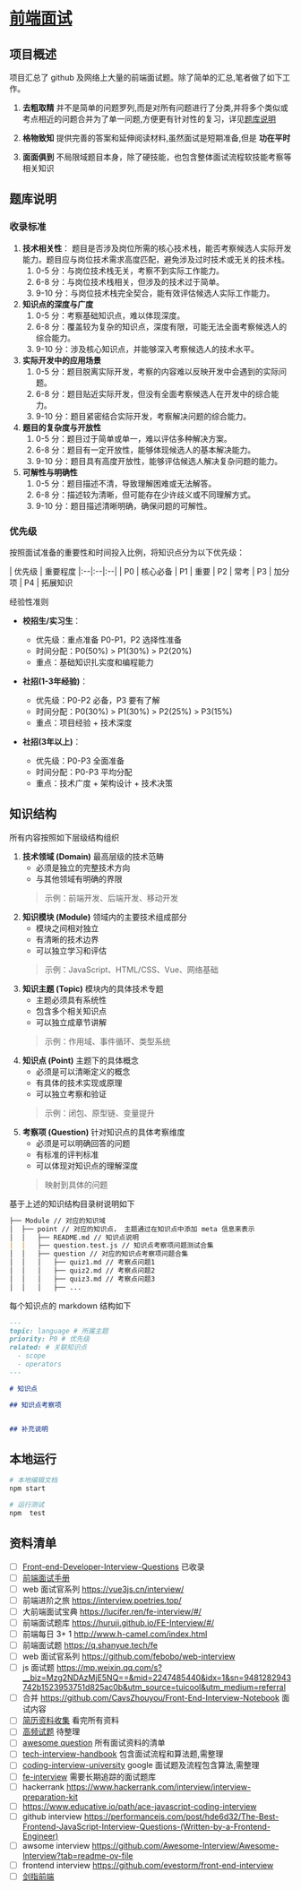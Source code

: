 # [前端面试](https://github.com/zenHeart/web-interview)

## 项目概述

项目汇总了 github 及网络上大量的前端面试题。除了简单的汇总,笔者做了如下工作。

1. **去粗取精** 并不是简单的问题罗列,而是对所有问题进行了分类,并将多个类似或考点相近的问题合并为了单一问题,方便更有针对性的复习，详见[题库说明](#题库说明)

2. **格物致知** 提供完善的答案和延伸阅读材料,虽然面试是短期准备,但是 **功在平时**
3. **面面俱到** 不局限域题目本身，除了硬技能，也包含整体面试流程软技能考察等相关知识

## 题库说明

### 收录标准

1. **技术相关性**： 题目是否涉及岗位所需的核心技术栈，能否考察候选人实际开发能力。题目应与岗位技术需求高度匹配，避免涉及过时技术或无关的技术栈。
    1. 0-5 分：与岗位技术栈无关，考察不到实际工作能力。
    2. 6-8 分：与岗位技术栈相关，但涉及的技术过于简单。
    3. 9-10 分：与岗位技术栈完全契合，能有效评估候选人实际工作能力。
2. **知识点的深度与广度**
    1. 0-5 分：考察基础知识点，难以体现深度。
    2. 6-8 分：覆盖较为复杂的知识点，深度有限，可能无法全面考察候选人的综合能力。
    3. 9-10 分：涉及核心知识点，并能够深入考察候选人的技术水平。
3. **实际开发中的应用场景**
    1. 0-5 分：题目脱离实际开发，考察的内容难以反映开发中会遇到的实际问题。
    2. 6-8 分：题目贴近实际开发，但没有全面考察候选人在开发中的综合能力。
    3. 9-10 分：题目紧密结合实际开发，考察解决问题的综合能力。
4. **题目的复杂度与开放性**
    1. 0-5 分：题目过于简单或单一，难以评估多种解决方案。
    2. 6-8 分：题目有一定开放性，能够体现候选人的基本解决能力。
    3. 9-10 分：题目具有高度开放性，能够评估候选人解决复杂问题的能力。
5. **可解性与明确性**
    1. 0-5 分：题目描述不清，导致理解困难或无法解答。
    2. 6-8 分：描述较为清晰，但可能存在少许歧义或不同理解方式。
    3. 9-10 分：题目描述清晰明确，确保问题的可解性。

### 优先级

按照面试准备的重要性和时间投入比例，将知识点分为以下优先级：

| 优先级 | 重要程度
|:--|:--|:--|
| P0 | 核心必备
| P1 | 重要
| P2 | 常考
| P3 | 加分项
| P4 | 拓展知识

经验性准则

* **校招生/实习生**：
  * 优先级：重点准备 P0-P1，P2 选择性准备
  * 时间分配：P0(50%) > P1(30%) > P2(20%)
  * 重点：基础知识扎实度和编程能力

* **社招(1-3年经验)**：
  * 优先级：P0-P2 必备，P3 要有了解
  * 时间分配：P0(30%) > P1(30%) > P2(25%) > P3(15%)
  * 重点：项目经验 + 技术深度

* **社招(3年以上)**：
  * 优先级：P0-P3 全面准备
  * 时间分配：P0-P3 平均分配
  * 重点：技术广度 + 架构设计 + 技术决策

## 知识结构

所有内容按照如下层级结构组织

1. **技术领域 (Domain)** 最高层级的技术范畴
   * 必须是独立的完整技术方向
   * 与其他领域有明确的界限
   > 示例：前端开发、后端开发、移动开发
2. **知识模块 (Module)** 领域内的主要技术组成部分
   * 模块之间相对独立
   * 有清晰的技术边界
   * 可以独立学习和评估
   > 示例：JavaScript、HTML/CSS、Vue、网络基础
3. **知识主题 (Topic)** 模块内的具体技术专题
   * 主题必须具有系统性
   * 包含多个相关知识点
   * 可以独立成章节讲解
   > 示例：作用域、事件循环、类型系统
4. **知识点 (Point)** 主题下的具体概念
   * 必须是可以清晰定义的概念
   * 有具体的技术实现或原理
   * 可以独立考察和验证
   > 示例：闭包、原型链、变量提升
5. **考察项 (Question)** 针对知识点的具体考察维度
   * 必须是可以明确回答的问题
   * 有标准的评判标准
   * 可以体现对知识点的理解深度
   > 映射到具体的问题

基于上述的知识结构目录树说明如下

```markdown
├── Module // 对应的知识域
│  ├── point // 对应的知识点， 主题通过在知识点中添加 meta 信息来表示
│  │   ├── README.md // 知识点说明
|  |   ├── question.test.js // 知识点考察项问题测试合集
│  │   ├── question // 对应的知识点考察项问题合集
│  │   │   ├── quiz1.md // 考察点问题1
│  │   │   ├── quiz2.md // 考察点问题2
│  │   │   ├── quiz3.md // 考察点问题3
│  │   │   ├── ...
```

每个知识点的 markdown 结构如下

```md
---
topic: language # 所属主题
priority: P0 # 优先级
related: # 关联知识点
  - scope
  - operators
---

# 知识点

## 知识点考察项


## 补充说明


```

## 本地运行

```bash
# 本地编辑文档
npm start

# 运行测试
npm  test
```

## 资料清单

* [ ] [Front-end-Developer-Interview-Questions](https://github.com/h5bp/Front-end-Developer-Interview-Questions) 已收录
* [ ] [前端面试手册](https://github.com/yangshun/front-end-interview-handbook/blob/master/Translations/Chinese/questions/css-questions.md#%E8%AF%B7%E9%98%90%E8%BF%B0%E5%9D%97%E6%A0%BC%E5%BC%8F%E5%8C%96%E4%B8%8A%E4%B8%8B%E6%96%87block-formatting-context%E5%8F%8A%E5%85%B6%E5%B7%A5%E4%BD%9C%E5%8E%9F%E7%90%86)
* [ ] web 面试官系列 <https://vue3js.cn/interview/>
* [ ] 前端进阶之旅 <https://interview.poetries.top/>
* [ ] 大前端面试宝典 <https://lucifer.ren/fe-interview/#/>
* [ ] 前端面试题库 <https://huruji.github.io/FE-Interview/#/>
* [ ] 前端每日 3+ 1 <http://www.h-camel.com/index.html>
* [ ] 前端面试题 <https://q.shanyue.tech/fe>
* [ ] web 面试官系列 <https://github.com/febobo/web-interview>
* [ ] js 面试题 <https://mp.weixin.qq.com/s?__biz=Mzg2NDAzMjE5NQ==&mid=2247485440&idx=1&sn=9481282943742b1523953751d825ac0b&utm_source=tuicool&utm_medium=referral>
* [ ] 合并 <https://github.com/CavsZhouyou/Front-End-Interview-Notebook> 面试内容
* [ ] [简历资料收集](https://github.com/abc-club/free-resources/blob/master/INTERVIEW.md) 看完所有资料
* [ ] [高频试题](https://juejin.im/post/5d23e750f265da1b855c7bbe) 待整理
* [ ] [awesome question](https://github.com/MaximAbramchuck/awesome-interview-questions#nodejs) 所有面试资料的清单
* [ ] [tech-interview-handbook](https://yangshun.github.io/tech-interview-handbook) 包含面试流程和算法题,需整理
* [ ] [coding-interview-university](https://github.com/jwasham/coding-interview-university) google 面试题及流程包含算法,需整理
* [ ] [fe-interview](https://github.com/haizlin/fe-interview) 需要长期追踪的面试题库
* [ ] hackerrank <https://www.hackerrank.com/interview/interview-preparation-kit>
* [ ] <https://www.educative.io/path/ace-javascript-coding-interview>
* [ ] github interview <https://performancejs.com/post/hde6d32/The-Best-Frontend-JavaScript-Interview-Questions-(Written-by-a-Frontend-Engineer)>
* [ ] awsome interview <https://github.com/Awesome-Interview/Awesome-Interview?tab=readme-ov-file>
* [ ] frontend interview <https://github.com/evestorm/front-end-interview>
* [ ] [剑指前端](https://github.com/hzfe/awesome-interview)
